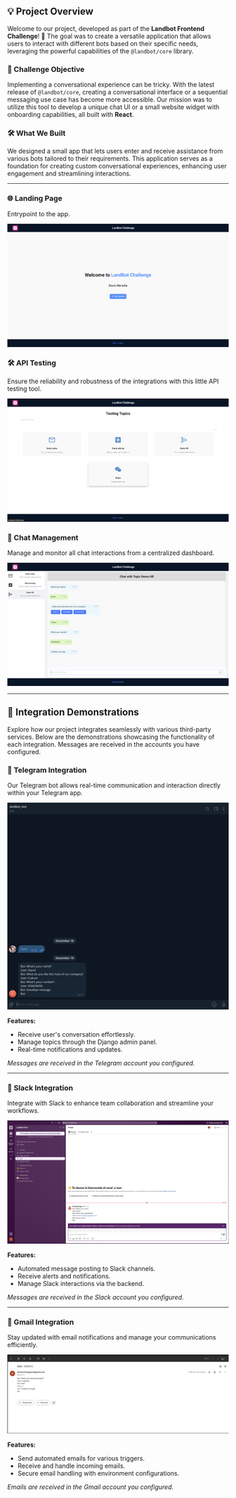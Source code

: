 ## 💡 Project Overview

Welcome to our project, developed as part of the **Landbot Frontend Challenge**! 🚀 The goal was to create a versatile application that allows users to interact with different bots based on their specific needs, leveraging the powerful capabilities of the `@landbot/core` library.

### 🎯 Challenge Objective

Implementing a conversational experience can be tricky. With the latest release of `@landbot/core`, creating a conversational interface or a sequential messaging use case has become more accessible. Our mission was to utilize this tool to develop a unique chat UI or a small website widget with onboarding capabilities, all built with **React**.

### 🛠️ What We Built

We designed a small app that lets users enter and receive assistance from various bots tailored to their requirements. This application serves as a foundation for creating custom conversational experiences, enhancing user engagement and streamlining interactions.

---

### 🌐 Landing Page

Entrypoint to the app.

![Landing Page](images/landing.png)

### 🛠️ API Testing

Ensure the reliability and robustness of the integrations with this little API testing tool.

![API Testing](images/api_test.png)


### 💬 Chat Management

Manage and monitor all chat interactions from a centralized dashboard.

![Chat Management](images/chats.png)


---

## 🎉 Integration Demonstrations

Explore how our project integrates seamlessly with various third-party services. Below are the demonstrations showcasing the functionality of each integration. Messages are received in the accounts you have configured.


### 🤖 Telegram Integration

Our Telegram bot allows real-time communication and interaction directly within your Telegram app.

![Telegram Integration](images/working_telegram.png)

**Features:**
- Receive user's conversation effortlessly.
- Manage topics through the Django admin panel.
- Real-time notifications and updates.

*Messages are received in the Telegram account you configured.*

---

### 💬 Slack Integration

Integrate with Slack to enhance team collaboration and streamline your workflows.

![Slack Integration](images/working_slack.png)

**Features:**
- Automated message posting to Slack channels.
- Receive alerts and notifications.
- Manage Slack interactions via the backend.

*Messages are received in the Slack account you configured.*

---

### 📧 Gmail Integration

Stay updated with email notifications and manage your communications efficiently.

![Gmail Integration](images/working_gmail.png)

**Features:**
- Send automated emails for various triggers.
- Receive and handle incoming emails.
- Secure email handling with environment configurations.

*Emails are received in the Gmail account you configured.*


